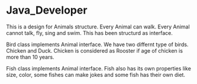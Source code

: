 # Java_Developer
This is a design for Animals structure. Every Animal can walk. Every Animal cannot talk, fly, sing and swim.
This has been structurd as interface. 

Bird class implements Animal interface. We have two differnt type of birds. Chicken and Duck. 
Chicken is considered as Rooster if age of chicken is more than 10 years.

Fish class implements Animal interface. 
Fish also has its own properties like size, color, some fishes can make jokes and some fish has their own diet.
